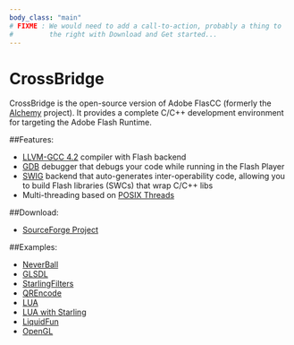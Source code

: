 ```yaml
---
body_class: "main"
# FIXME : We would need to add a call-to-action, probably a thing to
#         the right with Download and Get started...
---
```


# CrossBridge

CrossBridge is the open-source version of Adobe FlasCC (formerly the [Alchemy](http://labs.adobe.com/technologies/alchemy/) project). 
It provides a complete C/C++ development environment for targeting the Adobe Flash Runtime.  

##Features:

* [LLVM-GCC 4.2](http://llvm.org) compiler with Flash backend
* [GDB](http://www.sourceware.org/gdb) debugger that debugs your code while running in the Flash Player
* [SWIG](http://www.swig.org) backend that auto-generates inter-operability code, allowing you to build Flash libraries (SWCs) that wrap C/C++ libs
* Multi-threading based on [POSIX Threads](https://en.wikipedia.org/wiki/POSIX_Threads)

##Download:

* [SourceForge Project](https://sourceforge.net/projects/crossbridge-community/files/)

##Examples:

* [NeverBall](http://www.vpmedia.hu/crossbridge/neverball)
* [GLSDL](http://www.vpmedia.hu/crossbridge/glsdl)
* [StarlingFilters](http://www.vpmedia.hu/crossbridge/starlingfilters)
* [QREncode](http://www.vpmedia.hu/crossbridge/qrencode)
* [LUA](http://www.vpmedia.hu/crossbridge/lua)
* [LUA with Starling](http://www.vpmedia.hu/crossbridge/luastarling)
* [LiquidFun](http://www.vpmedia.hu/crossbridge/liquidfun)
* [OpenGL](http://www.cmodule.org/nehe)

